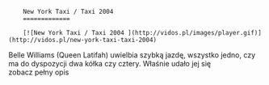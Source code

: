 
        New York Taxi / Taxi 2004 
        =============
        
        [![New York Taxi / Taxi 2004 ](http://vidos.pl/images/player.gif)](http://vidos.pl/new-york-taxi-taxi-2004)
        
        
 Belle Williams (Queen Latifah) uwielbia szybką jazdę, wszystko jedno, czy ma do dyspozycji dwa kółka czy cztery. Właśnie udało jej się zobacz pełny opis
    